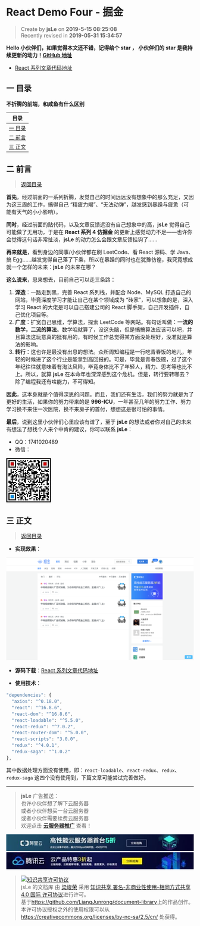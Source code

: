 React Demo Four - 掘金
===

> Create by **jsLe** on **2019-5-15 08:25:08**  
> Recently revised in **2019-05-31 15:34:57**

**Hello 小伙伴们，如果觉得本文还不错，记得给个 **star** ， 小伙伴们的 **star** 是我持续更新的动力！[GitHub 地址](https://github.com/LiangJunrong/document-library)**

* [React 系列文章代码地址](https://github.com/LiangJunrong/React)

## <a name="chapter-one" id="chapter-one">一 目录</a>

**不折腾的前端，和咸鱼有什么区别**

| 目录 |
| --- | 
| [一 目录](#chapter-one) | 
| <a name="catalog-chapter-two" id="catalog-chapter-two"></a>[二 前言](#chapter-two) |
| <a name="catalog-chapter-three" id="catalog-chapter-three"></a>[三 正文](#chapter-three) |

## <a name="chapter-two" id="chapter-two">二 前言</a>

> [返回目录](#chapter-one)

**首先**，经过前面的一系列折腾，发觉自己的时间远远没有想象中的那么充足，又因为这三周的工作，搞得自己 “精疲力竭”、“无法动弹”，越发感到暴躁与疲惫（可能有天气的小小影响）。

**同时**，经过前面的贴代码，以及文章反馈远没有自己想象中的高，**jsLe** 觉得自己可能做了无用功，于是在 **React 系列 4 仿掘金** 的更新上感觉动力不足——也许你会觉得这句话非常扯淡，**jsLe** 的动力怎么会跟文章反馈挂钩了……

**再来就是**，看到身边的同事/小伙伴都在刷 LeetCode、看 React 源码、学 Java、搞 Egg……越发觉得自己落了下乘，所以在暴躁的同时也在犹豫彷徨，我究竟想成就一个怎样的未来：**jsLe** 的未来在哪？

**这么说来**，思来想去，目前自己可以走三条路：

1. **深造**：一路走到黑，完善 React 系列栈，并配合 Node、MySQL 打造自己的网站，毕竟深度学习才能让自己在某个领域成为 “砖家”，可以想象的是，深入学习 React 的大佬是可以自己搭建公司的 React 脚手架，自己开发插件，自己优化项目等。
2. **广度**：扩宽自己思维，学算法，探索 LeetCode 等网站。有句话叫做：**一流的数学，二流的算法**。数学咱就算了，没这头脑，但是搞搞算法应该可以吧，并且算法这玩意真的挺有用的，有时候工作总觉得某方面没处理好，没准就是算法的影响。
3. **转行**：这也许是最没有出息的想法。众所周知编程是一行吃青春饭的地儿，年轻的时候进了这个行业是能拿到高回报的。可是，毕竟是青春饭碗，过了这个年纪往往就意味着有淘汰风险，毕竟身体比不了年轻人，精力、思考等也比不上。所以，就算 **jsLe** 在本命年也深深感到这个危机。但是，转行要转哪去？除了编程我还有啥能力，不可得知。

**因此**，这本身就是个值得深思的问题。而且，我们还有生活，我们的努力就是为了更好的生活，如果你的努力带来的是 **996-ICU**，一年甚至几年的努力工作、努力学习换不来住一次医院，换不来房子的首付，想想这是很可怕的事情。

**最后**，说到这里小伙伴们心里应该有谱了，至于 **jsLe** 的想法或者你对自己的未来有想法了想找个人来个中肯的建议，你可以联系 **jsLe**：

* QQ：1741020489
* 微信：

![图](../../public-repertory/img/z-small-wechat.jpeg)

## <a name="chapter-three" id="chapter-three">三 正文</a>

> [返回目录](#chapter-one)

* **实现效果**：

![图](../../public-repertory/img/js-react-demo-four-1.png)

* **源码下载**：[React 系列文章代码地址](https://github.com/LiangJunrong/React)

* **使用技术**：

```js
"dependencies": {
  "axios": "^0.18.0",
  "react": "^16.8.6",
  "react-dom": "^16.8.6",
  "react-loadable": "^5.5.0",
  "react-redux": "^7.0.2",
  "react-router-dom": "^5.0.0",
  "react-scripts": "3.0.0",
  "redux": "^4.0.1",
  "redux-saga": "^1.0.2"
},
```

其中数据处理方面没有使用，即：`react-loadable`、`react-redux`、`redux`、`redux-saga` 这四个没有使用到，下篇文章可能尝试完善做好。

---

> **jsLe** 广告推送：  
> 也许小伙伴想了解下云服务器  
> 或者小伙伴想买一台云服务器  
> 或者小伙伴需要续费云服务器  
> 欢迎点击 **[云服务器推广](https://github.com/LiangJunrong/document-library/blob/master/other-library/Monologue/%E7%A8%B3%E9%A3%9F%E8%89%B0%E9%9A%BE.md)** 查看！

[![图](../../public-repertory/img/z-small-seek-ali-3.jpg)](https://promotion.aliyun.com/ntms/act/qwbk.html?userCode=w7hismrh)
[![图](../../public-repertory/img/z-small-seek-tencent-2.jpg)](https://cloud.tencent.com/redirect.php?redirect=1014&cps_key=49f647c99fce1a9f0b4e1eeb1be484c9&from=console)

> <a rel="license" href="http://creativecommons.org/licenses/by-nc-sa/4.0/"><img alt="知识共享许可协议" style="border-width:0" src="https://i.creativecommons.org/l/by-nc-sa/4.0/88x31.png" /></a><br /><span xmlns:dct="http://purl.org/dc/terms/" property="dct:title">jsLe 的文档库</span> 由 <a xmlns:cc="http://creativecommons.org/ns#" href="https://github.com/LiangJunrong/document-library" property="cc:attributionName" rel="cc:attributionURL">梁峻荣</a> 采用 <a rel="license" href="http://creativecommons.org/licenses/by-nc-sa/4.0/">知识共享 署名-非商业性使用-相同方式共享 4.0 国际 许可协议</a>进行许可。<br />基于<a xmlns:dct="http://purl.org/dc/terms/" href="https://github.com/LiangJunrong/document-library" rel="dct:source">https://github.com/LiangJunrong/document-library</a>上的作品创作。<br />本许可协议授权之外的使用权限可以从 <a xmlns:cc="http://creativecommons.org/ns#" href="https://creativecommons.org/licenses/by-nc-sa/2.5/cn/" rel="cc:morePermissions">https://creativecommons.org/licenses/by-nc-sa/2.5/cn/</a> 处获得。